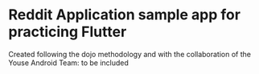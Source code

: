# Reddit Application sample app for practicing Flutter

Created following the dojo methodology and with the collaboration of the Youse Android Team: to be included

